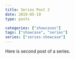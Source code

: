 ```yaml
---
title: Series Post 2
date: 2019-05-19
type: posts

categories: ["showcases"]
tags: ["showcase", "series"]
series: ["series-showcase"]
---
```


Here is second post of a series.
